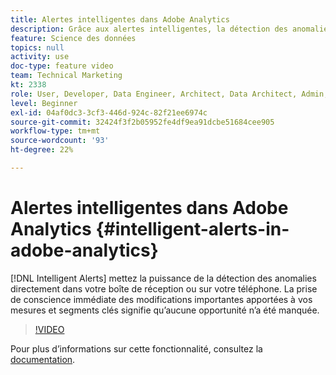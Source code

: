 ```yaml
---
title: Alertes intelligentes dans Adobe Analytics
description: Grâce aux alertes intelligentes, la détection des anomalies s’active directement dans votre boîte de réception ou sur votre téléphone. La prise de conscience immédiate des modifications importantes apportées à vos mesures et segments clés signifie qu’aucune opportunité n’a été manquée.
feature: Science des données
topics: null
activity: use
doc-type: feature video
team: Technical Marketing
kt: 2338
role: User, Developer, Data Engineer, Architect, Data Architect, Admin, Leader
level: Beginner
exl-id: 04af0dc3-3cf3-446d-924c-82f21ee6974c
source-git-commit: 32424f3f2b05952fe4df9ea91dcbe51684cee905
workflow-type: tm+mt
source-wordcount: '93'
ht-degree: 22%

---
```


# Alertes intelligentes dans Adobe Analytics {#intelligent-alerts-in-adobe-analytics}

[!DNL Intelligent Alerts] mettez la puissance de la   détection des anomalies directement dans votre boîte de réception ou sur votre téléphone. La prise de conscience immédiate des modifications importantes apportées à vos mesures et segments clés signifie qu’aucune opportunité n’a été manquée.

>[!VIDEO](https://video.tv.adobe.com/v/25446/?quality=12)

Pour plus dʼinformations sur cette fonctionnalité, consultez la [documentation](https://marketing.adobe.com/resources/help/fr_FR/analytics/analysis-workspace/intellligent_alerts.html).
